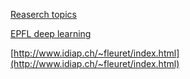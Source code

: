 [Reaserch topics](http://ruder.io/requests-for-research/?utm_campaign=Revue%20newsletter&utm_medium=Newsletter&utm_source=The%20Wild%20Week%20in%20AI)

[EPFL deep learning](https://documents.epfl.ch/users/f/fl/fleuret/www/dlc/#course-1)

[http://www.idiap.ch/~fleuret/index.html](http://www.idiap.ch/~fleuret/index.html)
